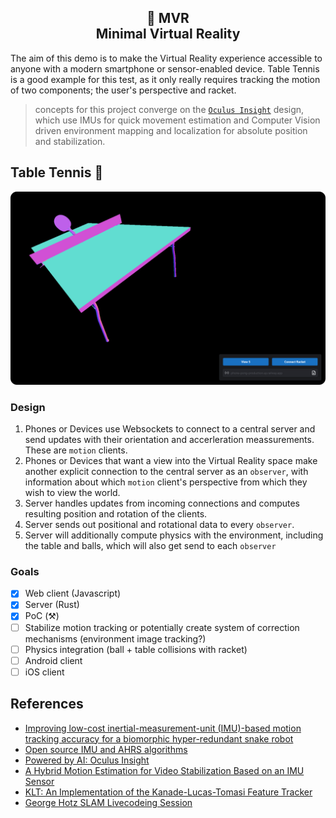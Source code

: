 <h2 align="center">
  🥽 MVR
  <br>
  Minimal Virtual Reality
</h2>

The aim of this demo is to make the Virtual Reality experience accessible to anyone with a modern smartphone or sensor-enabled device. Table Tennis is a good example for this test, as it only really requires tracking the motion of two components; the user's perspective and racket.

> concepts for this project converge on the [`Oculus Insight`](https://ai.facebook.com/blog/powered-by-ai-oculus-insight/) design, which use IMUs for quick movement estimation and Computer Vision driven environment mapping and localization for absolute position and stabilization.

## Table Tennis 🏓

![Gameplay](./docs/gameplay.png)

### Design

1. Phones or Devices use Websockets to connect to a central server and send updates with their orientation and accerleration meassurements. These are `motion` clients.
2. Phones or Devices that want a view into the Virtual Reality space make another explicit connection to the central server as an `observer`, with information about which `motion` client's perspective from which they wish to view the world.
3. Server handles updates from incoming connections and computes resulting position and rotation of the clients.
4. Server sends out positional and rotational data to every `observer`.
5. Server will additionally compute physics with the environment, including the table and balls, which will also get send to each `observer`

### Goals
- [x] Web client (Javascript)
- [x] Server (Rust) 
- [x] PoC (⚒)
- [ ] Stabilize motion tracking or potentially create system of correction mechanisms (environment image tracking?)
- [ ] Physics integration (ball + table collisions with racket)
- [ ] Android client
- [ ] iOS client

## References
- [Improving low-cost inertial-measurement-unit (IMU)-based motion tracking accuracy for a biomorphic hyper-redundant snake robot](https://doi.org/10.1186/s40638-017-0069-z)
- [Open source IMU and AHRS algorithms](https://x-io.co.uk/open-source-imu-and-ahrs-algorithms/)
- [Powered by AI: Oculus Insight](https://ai.facebook.com/blog/powered-by-ai-oculus-insight/)
- [A Hybrid Motion Estimation for Video Stabilization Based on an IMU Sensor](https://www.ncbi.nlm.nih.gov/pmc/articles/PMC6111248/)
- [KLT: An Implementation of the Kanade-Lucas-Tomasi Feature Tracker](https://cecas.clemson.edu/~stb/klt/)
- [George Hotz SLAM Livecodeing Session](https://github.com/geohot/twitchslam)
